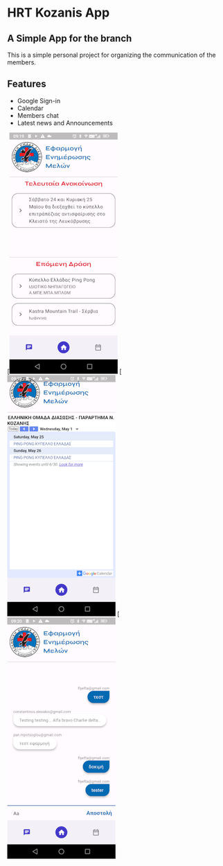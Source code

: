 # HRT Kozanis App
## A Simple App for the branch

This is a simple personal project for organizing the communication of the members.

## Features

- Google Sign-in
- Calendar
- Members chat
- Latest news and Announcements
  
[![ScreenShots](https://github.com/flyefta/hrtKozanis/blob/main/assets/screenshots/Screenshot_announcements.png?raw=true?)  [![ScreenShots](https://github.com/flyefta/hrtKozanis/blob/main/assets/screenshots/Screenshot_calendar.png?raw=true?)     [![ScreenShots](https://github.com/flyefta/hrtKozanis/blob/main/assets/screenshots/Screenshot_chat.png?raw=true?)
